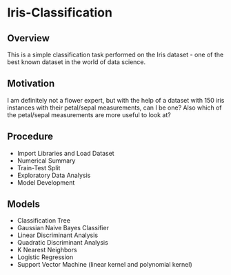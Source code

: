 # Iris-Classification

## Overview
This is a simple classification task performed on the Iris dataset - one of the best known dataset in the world of data science.

## Motivation
I am definitely not a flower expert, but with the help of a dataset with 150 iris instances with their petal/sepal measurements, can I be one? Also which of the petal/sepal measurements are more useful to look at?

## Procedure
* Import Libraries and Load Dataset
* Numerical Summary
* Train-Test Split
* Exploratory Data Analysis
* Model Development

## Models
* Classification Tree
* Gaussian Naive Bayes Classifier
* Linear Discriminant Analysis
* Quadratic Discriminant Analysis
* K Nearest Neighbors
* Logistic Regression
* Support Vector Machine (linear kernel and polynomial kernel)
